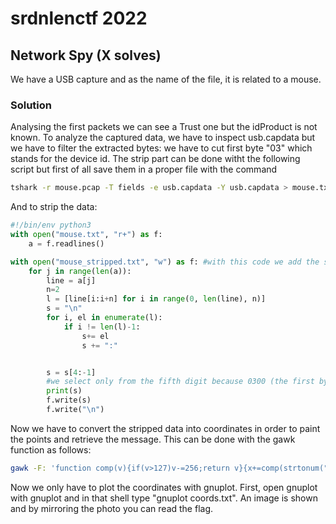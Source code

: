 # srdnlenctf 2022

## Network Spy (X solves)

We have a USB capture and as the name of the file, it is related to a mouse.

### Solution

Analysing the first packets we can see a Trust one but the idProduct is not known. To analyze the captured data, we have to inspect usb.capdata but we have to filter the extracted bytes: we have to cut first byte "03" which stands for the device id. The strip part can be done witht the following script but first of all save them in a proper file with the command

```bash
tshark -r mouse.pcap -T fields -e usb.capdata -Y usb.capdata > mouse.txt"
```

And to strip the data:

```python
#!/bin/env python3
with open("mouse.txt", "r+") as f:
    a = f.readlines()

with open("mouse_stripped.txt", "w") as f: #with this code we add the semicolon every 2 digit, otherwise gawk function is not able to compute
    for j in range(len(a)):
        line = a[j]
        n=2
        l = [line[i:i+n] for i in range(0, len(line), n)]
        s = "\n"
        for i, el in enumerate(l):
            if i != len(l)-1:
                s+= el
                s += ":"


        s = s[4:-1]
        #we select only from the fifth digit because 0300 (the first bytes) is about the peripheral, not about coordinates
        print(s)
        f.write(s)
        f.write("\n")
```

Now we have to convert the stripped data into coordinates in order to paint the points and retrieve the message. This can be done with the gawk function as follows:

```bash
gawk -F: 'function comp(v){if(v>127)v-=256;return v}{x+=comp(strtonum("0x"$2));y+=comp(strtonum("0x"$3))}$1=="01"{print x,y}' mouse_stripped.txt > coords.txt
```

Now we only have to plot the coordinates with gnuplot. First, open gnuplot with gnuplot and in that shell type "gnuplot coords.txt". An image is shown and by mirroring the photo you can read the flag.
